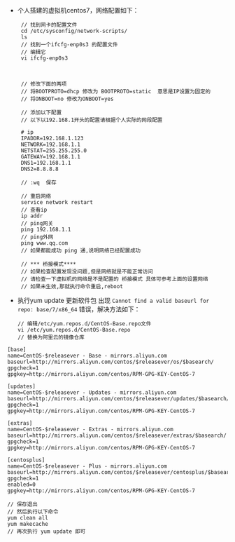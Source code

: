 
- 个人搭建的虚拟机centos7，网络配置如下：
   ```shell
    // 找到网卡的配置文件
    cd /etc/sysconfig/network-scripts/
    ls
    // 找到一个ifcfg-enp0s3 的配置文件
    // 编辑它
    vi ifcfg-enp0s3
    
    
    
    // 修改下面的两项
    // 将BOOTPROTO=dhcp 修改为 BOOTPROTO=static  意思是IP设置为固定的
    // 将ONBOOT=no 修改为ONBOOT=yes
    
    // 添加以下配置 
    // 以下以192.168.1开头的配置请根据个人实际的网段配置
    
    # ip
    IPADDR=192.168.1.123
    NETWORK=192.168.1.1
    NETSTAT=255.255.255.0
    GATEWAY=192.168.1.1
    DNS1=192.168.1.1
    DNS2=8.8.8.8
    
    // :wq  保存
    
    // 重启网络
    service network restart
    // 查看ip
    ip addr
    // ping网关
    ping 192.168.1.1
    // ping外网
    ping www.qq.com
    // 如果都能成功 ping 通,说明网络已经配置成功
    
    // *** 桥接模式****
    // 如果检查配置发现没问题,但是网络就是不能正常访问
    // 请检查一下虚拟机的网络是不是配置的 桥接模式 具体可参考上面的设置网络
    // 如果未生效,那就执行命令重启,reboot
   ```
  
 - 执行yum update 更新软件包 出现 `Cannot find a valid baseurl for repo: base/7/x86_64` 错误，解决方法如下：
    ```shell
    // 编辑/etc/yum.repos.d/CentOS-Base.repo文件
    vi /etc/yum.repos.d/CentOS-Base.repo
    // 替换为阿里云的镜像仓库
  ```
[base]
name=CentOS-$releasever - Base - mirrors.aliyun.com
baseurl=http://mirrors.aliyun.com/centos/$releasever/os/$basearch/
gpgcheck=1
gpgkey=http://mirrors.aliyun.com/centos/RPM-GPG-KEY-CentOS-7

[updates]
name=CentOS-$releasever - Updates - mirrors.aliyun.com
baseurl=http://mirrors.aliyun.com/centos/$releasever/updates/$basearch/
gpgcheck=1
gpgkey=http://mirrors.aliyun.com/centos/RPM-GPG-KEY-CentOS-7

[extras]
name=CentOS-$releasever - Extras - mirrors.aliyun.com
baseurl=http://mirrors.aliyun.com/centos/$releasever/extras/$basearch/
gpgcheck=1
gpgkey=http://mirrors.aliyun.com/centos/RPM-GPG-KEY-CentOS-7

[centosplus]
name=CentOS-$releasever - Plus - mirrors.aliyun.com
baseurl=http://mirrors.aliyun.com/centos/$releasever/centosplus/$basearch/
gpgcheck=1
enabled=0
gpgkey=http://mirrors.aliyun.com/centos/RPM-GPG-KEY-CentOS-7

```

    // 保存退出
    // 然后执行以下命令
    yum clean all
    yum makecache
    // 再次执行 yum update 即可
   
   
    
